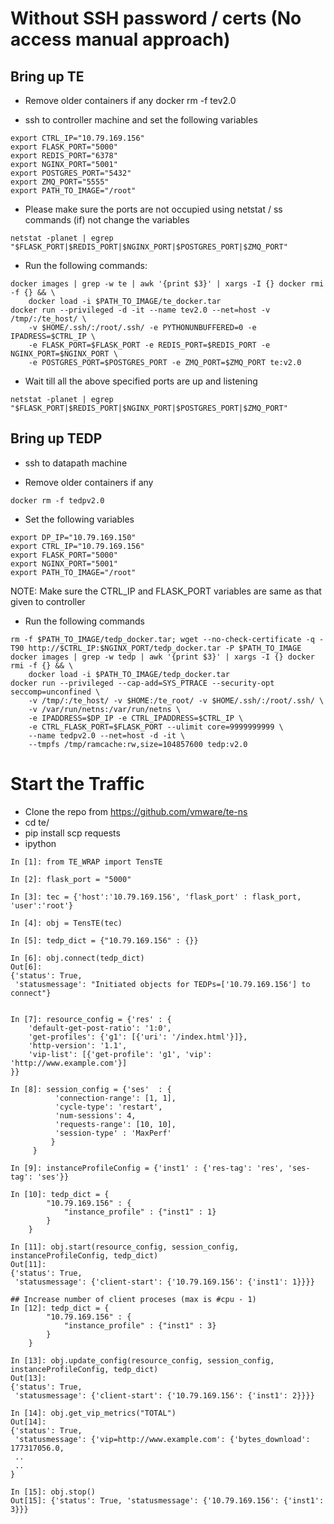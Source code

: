 Without SSH password / certs (No access manual approach)
========================================================

## Bring up TE
* Remove older containers if any
docker rm -f tev2.0

* ssh to controller machine and set the following variables
```
export CTRL_IP="10.79.169.156"
export FLASK_PORT="5000"
export REDIS_PORT="6378"
export NGINX_PORT="5001"
export POSTGRES_PORT="5432"
export ZMQ_PORT="5555"
export PATH_TO_IMAGE="/root"
```

* Please make sure the ports are not occupied using netstat / ss commands (if) not change the variables
```
netstat -planet | egrep "$FLASK_PORT|$REDIS_PORT|$NGINX_PORT|$POSTGRES_PORT|$ZMQ_PORT"
```

* Run the following commands:
```
docker images | grep -w te | awk '{print $3}' | xargs -I {} docker rmi -f {} && \
	docker load -i $PATH_TO_IMAGE/te_docker.tar
docker run --privileged -d -it --name tev2.0 --net=host -v /tmp/:/te_host/ \
	-v $HOME/.ssh/:/root/.ssh/ -e PYTHONUNBUFFERED=0 -e IPADRESS=$CTRL_IP \
	-e FLASK_PORT=$FLASK_PORT -e REDIS_PORT=$REDIS_PORT -e NGINX_PORT=$NGINX_PORT \
	-e POSTGRES_PORT=$POSTGRES_PORT -e ZMQ_PORT=$ZMQ_PORT te:v2.0
```

* Wait till all the above specified ports are up and listening
```
netstat -planet | egrep "$FLASK_PORT|$REDIS_PORT|$NGINX_PORT|$POSTGRES_PORT|$ZMQ_PORT"
```

## Bring up TEDP
* ssh to datapath machine

* Remove older containers if any
```
docker rm -f tedpv2.0
```

* Set the following variables
```
export DP_IP="10.79.169.150"
export CTRL_IP="10.79.169.156"
export FLASK_PORT="5000"
export NGINX_PORT="5001"
export PATH_TO_IMAGE="/root"
```

NOTE: Make sure the CTRL_IP and FLASK_PORT variables are same as that given to controller

* Run the following commands
```
rm -f $PATH_TO_IMAGE/tedp_docker.tar; wget --no-check-certificate -q -T90 http://$CTRL_IP:$NGINX_PORT/tedp_docker.tar -P $PATH_TO_IMAGE
docker images | grep -w tedp | awk '{print $3}' | xargs -I {} docker rmi -f {} && \
	docker load -i $PATH_TO_IMAGE/tedp_docker.tar
docker run --privileged --cap-add=SYS_PTRACE --security-opt seccomp=unconfined \
	-v /tmp/:/te_host/ -v $HOME:/te_root/ -v $HOME/.ssh/:/root/.ssh/ \
	-v /var/run/netns:/var/run/netns \
	-e IPADDRESS=$DP_IP -e CTRL_IPADDRESS=$CTRL_IP \
	-e CTRL_FLASK_PORT=$FLASK_PORT --ulimit core=9999999999 \
	--name tedpv2.0 --net=host -d -it \
	--tmpfs /tmp/ramcache:rw,size=104857600 tedp:v2.0
```

Start the Traffic
=================

* Clone the repo from https://github.com/vmware/te-ns
* cd te/
* pip install scp requests
* ipython

```
In [1]: from TE_WRAP import TensTE

In [2]: flask_port = "5000"

In [3]: tec = {'host':'10.79.169.156', 'flask_port' : flask_port, 'user':'root'}

In [4]: obj = TensTE(tec)

In [5]: tedp_dict = {"10.79.169.156" : {}}

In [6]: obj.connect(tedp_dict)
Out[6]:
{'status': True,
 'statusmessage': "Initiated objects for TEDPs=['10.79.169.156'] to connect"}


In [7]: resource_config = {'res' : {
    'default-get-post-ratio': '1:0',
    'get-profiles': {'g1': [{'uri': '/index.html'}]},
    'http-version': '1.1',
    'vip-list': [{'get-profile': 'g1', 'vip': 'http://www.example.com'}]
}}

In [8]: session_config = {'ses'  : {
          'connection-range': [1, 1],
          'cycle-type': 'restart',
          'num-sessions': 4,
          'requests-range': [10, 10],
          'session-type' : 'MaxPerf'
         }
     }

In [9]: instanceProfileConfig = {'inst1' : {'res-tag': 'res', 'ses-tag': 'ses'}}

In [10]: tedp_dict = {
        "10.79.169.156" : {
            "instance_profile" : {"inst1" : 1}
        }
    }

In [11]: obj.start(resource_config, session_config, instanceProfileConfig, tedp_dict)
Out[11]:
{'status': True,
 'statusmessage': {'client-start': {'10.79.169.156': {'inst1': 1}}}}

## Increase number of client proceses (max is #cpu - 1)
In [12]: tedp_dict = {
        "10.79.169.156" : {
            "instance_profile" : {"inst1" : 3}
        }
    }

In [13]: obj.update_config(resource_config, session_config, instanceProfileConfig, tedp_dict)
Out[13]:
{'status': True,
 'statusmessage': {'client-start': {'10.79.169.156': {'inst1': 2}}}}

In [14]: obj.get_vip_metrics("TOTAL")
Out[14]:
{'status': True,
 'statusmessage': {'vip=http://www.example.com': {'bytes_download': 177317056.0,
 ..
 ..
}

In [15]: obj.stop()
Out[15]: {'status': True, 'statusmessage': {'10.79.169.156': {'inst1': 3}}}
```

